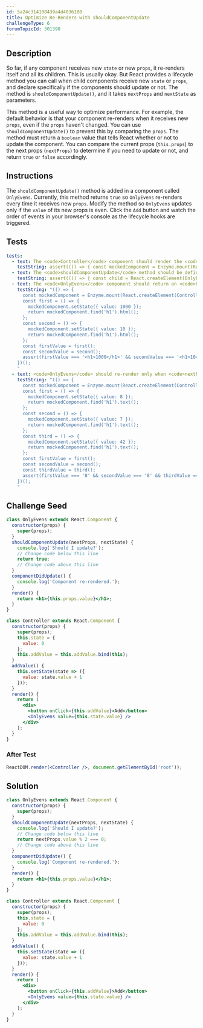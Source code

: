 ```yaml
---
id: 5a24c314108439a4d4036180
title: Optimize Re-Renders with shouldComponentUpdate
challengeType: 6
forumTopicId: 301398
---
```


## Description

<section id='description'>

So far, if any component receives new `state` or new `props`, it re-renders itself and all its children. This is usually okay. But React provides a lifecycle method you can call when child components receive new `state` or `props`, and declare specifically if the components should update or not. The method is `shouldComponentUpdate()`, and it takes `nextProps` and `nextState` as parameters.

This method is a useful way to optimize performance. For example, the default behavior is that your component re-renders when it receives new `props`, even if the `props` haven't changed. You can use `shouldComponentUpdate()` to prevent this by comparing the `props`. The method must return a `boolean` value that tells React whether or not to update the component. You can compare the current props (`this.props`) to the next props (`nextProps`) to determine if you need to update or not, and return `true` or `false` accordingly.

</section>

## Instructions

<section id='instructions'>

The `shouldComponentUpdate()` method is added in a component called `OnlyEvens`. Currently, this method returns `true` so `OnlyEvens` re-renders every time it receives new `props`. Modify the method so `OnlyEvens` updates only if the `value` of its new props is even. Click the `Add` button and watch the order of events in your browser's console as the lifecycle hooks are triggered.

</section>

## Tests

<section id='tests'>

```yml
tests:
  - text: The <code>Controller</code> component should render the <code>OnlyEvens</code> component as a child.
    testString: assert((() => { const mockedComponent = Enzyme.mount(React.createElement(Controller)); return mockedComponent.find('Controller').length === 1 && mockedComponent.find('OnlyEvens').length === 1; })());
  - text: The <code>shouldComponentUpdate</code> method should be defined on the <code>OnlyEvens</code> component.
    testString: assert((() => { const child = React.createElement(OnlyEvens).type.prototype.shouldComponentUpdate.toString().replace(/s/g,''); return child !== 'undefined'; })());
  - text: The <code>OnlyEvens</code> component should return an <code>h1</code> tag which renders the value of <code>this.props.value</code>.
    testString: "(() => {
      const mockedComponent = Enzyme.mount(React.createElement(Controller));
      const first = () => {
        mockedComponent.setState({ value: 1000 });
        return mockedComponent.find('h1').html();
      };
      const second = () => {
        mockedComponent.setState({ value: 10 });
        return mockedComponent.find('h1').html();
      };
      const firstValue = first();
      const secondValue = second();
      assert(firstValue === '<h1>1000</h1>' && secondValue === '<h1>10</h1>');
    })();
    "
  - text: <code>OnlyEvens</code> should re-render only when <code>nextProps.value</code> is even.
    testString: "(() => {
      const mockedComponent = Enzyme.mount(React.createElement(Controller));
      const first = () => {
        mockedComponent.setState({ value: 8 });
        return mockedComponent.find('h1').text();
      };
      const second = () => {
        mockedComponent.setState({ value: 7 });
        return mockedComponent.find('h1').text();
      };
      const third = () => {
        mockedComponent.setState({ value: 42 });
        return mockedComponent.find('h1').text();
      };
      const firstValue = first();
      const secondValue = second();
      const thirdValue = third();
      assert(firstValue === '8' && secondValue === '8' && thirdValue === '42');
    })();
    "

```

</section>

## Challenge Seed

<section id='challengeSeed'>

<div id='jsx-seed'>

```jsx
class OnlyEvens extends React.Component {
  constructor(props) {
    super(props);
  }
  shouldComponentUpdate(nextProps, nextState) {
    console.log('Should I update?');
    // Change code below this line
    return true;
    // Change code above this line
  }
  componentDidUpdate() {
    console.log('Component re-rendered.');
  }
  render() {
    return <h1>{this.props.value}</h1>;
  }
}

class Controller extends React.Component {
  constructor(props) {
    super(props);
    this.state = {
      value: 0
    };
    this.addValue = this.addValue.bind(this);
  }
  addValue() {
    this.setState(state => ({
      value: state.value + 1
    }));
  }
  render() {
    return (
      <div>
        <button onClick={this.addValue}>Add</button>
        <OnlyEvens value={this.state.value} />
      </div>
    );
  }
}
```

</div>

### After Test

<div id='jsx-teardown'>

```jsx
ReactDOM.render(<Controller />, document.getElementById('root'));
```

</div>

</section>

## Solution

<section id='solution'>

```jsx
class OnlyEvens extends React.Component {
  constructor(props) {
    super(props);
  }
  shouldComponentUpdate(nextProps, nextState) {
    console.log('Should I update?');
    // Change code below this line
    return nextProps.value % 2 === 0;
    // Change code above this line
  }
  componentDidUpdate() {
    console.log('Component re-rendered.');
  }
  render() {
    return <h1>{this.props.value}</h1>;
  }
}

class Controller extends React.Component {
  constructor(props) {
    super(props);
    this.state = {
      value: 0
    };
    this.addValue = this.addValue.bind(this);
  }
  addValue() {
    this.setState(state => ({
      value: state.value + 1
    }));
  }
  render() {
    return (
      <div>
        <button onClick={this.addValue}>Add</button>
        <OnlyEvens value={this.state.value} />
      </div>
    );
  }
}
```

</section>
